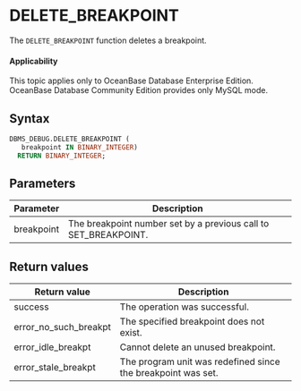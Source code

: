 DELETE_BREAKPOINT
======================================
The `DELETE_BREAKPOINT` function deletes a breakpoint.

<main id="notice" >
    <h4>Applicability</h4>
    <p>This topic applies only to OceanBase Database Enterprise Edition. OceanBase Database Community Edition provides only MySQL mode. </p>
  </main>

Syntax
-----------

```sql
DBMS_DEBUG.DELETE_BREAKPOINT (
   breakpoint IN BINARY_INTEGER)
  RETURN BINARY_INTEGER;
```



Parameters
-------------



| **Parameter** | **Description**                                                 |
|---------------|-----------------------------------------------------------------|
| breakpoint    | The breakpoint number set by a previous call to SET_BREAKPOINT. |



Return values
------------



| **Return value**      | **Description**                                              |
|-----------------------|--------------------------------------------------------------|
| success               | The operation was successful.                                |
| error_no_such_breakpt | The specified breakpoint does not exist.                     |
| error_idle_breakpt    | Cannot delete an unused breakpoint.                          |
| error_stale_breakpt   | The program unit was redefined since the breakpoint was set. |



